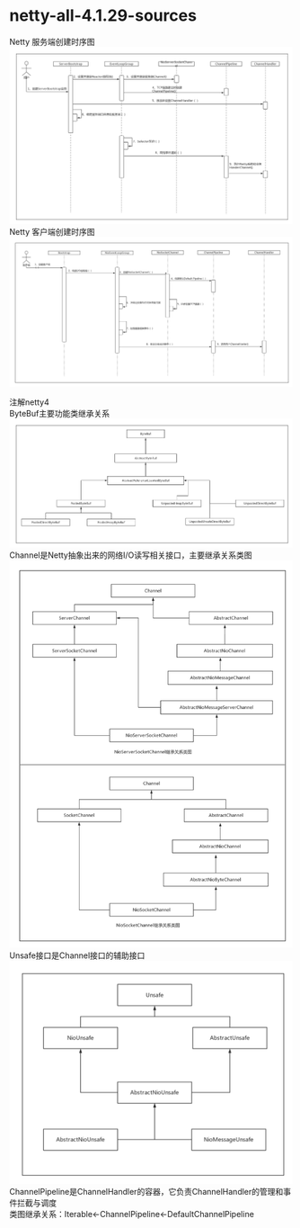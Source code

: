 # netty-all-4.1.29-sources
Netty 服务端创建时序图
![netty_server1](https://github.com/77954309/picture_warehouse/blob/master/imgs/netty_server1.png)<br>
Netty 客户端创建时序图
![netty_client1](https://github.com/77954309/picture_warehouse/blob/master/imgs/netty_client1.png)<br>

注解netty4 <br>
ByteBuf主要功能类继承关系
![Image1](https://github.com/77954309/picture_warehouse/blob/master/imgs/bytebuf1.png)<br>
Channel是Netty抽象出来的网络I/O读写相关接口，主要继承关系类图
![Image2](https://github.com/77954309/picture_warehouse/blob/master/imgs/Channel1.png)<br>
Unsafe接口是Channel接口的辅助接口
![Image3](https://github.com/77954309/picture_warehouse/blob/master/imgs/unsafe1.png)<br>
ChannelPipeline是ChannelHandler的容器，它负责ChannelHandler的管理和事件拦截与调度<br>
类图继承关系：Iterable<-ChannelPipeline<-DefaultChannelPipeline<br>




